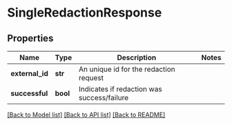 # SingleRedactionResponse

## Properties
Name | Type | Description | Notes
------------ | ------------- | ------------- | -------------
**external_id** | **str** | An unique id for the redaction request | 
**successful** | **bool** | Indicates if redaction was success/failure | 

[[Back to Model list]](../README.md#documentation-for-models) [[Back to API list]](../README.md#documentation-for-api-endpoints) [[Back to README]](../README.md)

